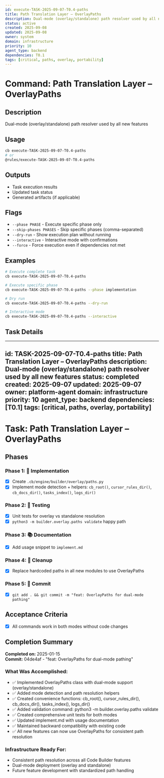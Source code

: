 ```yaml
---
id: execute-TASK-2025-09-07-T0.4-paths
title: Path Translation Layer – OverlayPaths
description: Dual-mode (overlay/standalone) path resolver used by all new features
status: active
created: 2025-09-08
updated: 2025-09-08
owner: system
domain: infrastructure
priority: 10
agent_type: backend
dependencies: T0.1
tags: [critical, paths, overlay, portability]
---
```


# Command: Path Translation Layer – OverlayPaths

## Description
Dual-mode (overlay/standalone) path resolver used by all new features

## Usage
```bash
cb execute-TASK-2025-09-07-T0.4-paths
# or
@rules/execute-TASK-2025-09-07-T0.4-paths
```

## Outputs
- Task execution results
- Updated task status
- Generated artifacts (if applicable)

## Flags
- `--phase PHASE` - Execute specific phase only
- `--skip-phases PHASES` - Skip specific phases (comma-separated)
- `--dry-run` - Show execution plan without running
- `--interactive` - Interactive mode with confirmations
- `--force` - Force execution even if dependencies not met

## Examples
```bash
# Execute complete task
cb execute-TASK-2025-09-07-T0.4-paths

# Execute specific phase
cb execute-TASK-2025-09-07-T0.4-paths --phase implementation

# Dry run
cb execute-TASK-2025-09-07-T0.4-paths --dry-run

# Interactive mode
cb execute-TASK-2025-09-07-T0.4-paths --interactive
```

## Task Details

---
id: TASK-2025-09-07-T0.4-paths
title: Path Translation Layer – OverlayPaths
description: Dual-mode (overlay/standalone) path resolver used by all new features
status: completed
created: 2025-09-07
updated: 2025-09-07
owner: platform-agent
domain: infrastructure
priority: 10
agent_type: backend
dependencies: [T0.1]
tags: [critical, paths, overlay, portability]
---

# Task: Path Translation Layer – OverlayPaths

## Phases
### Phase 1: 🚀 Implementation
- [x] Create `.cb/engine/builder/overlay/paths.py`
- [x] Implement mode detection + helpers: `cb_root()`, `cursor_rules_dir()`, `cb_docs_dir()`, `tasks_index()`, `logs_dir()`

### Phase 2: 🧪 Testing
- [x] Unit tests for overlay vs standalone resolution
- [x] `python3 -m builder.overlay.paths validate` happy path

### Phase 3: 📚 Documentation
- [x] Add usage snippet to `implement.md`

### Phase 4: 🧹 Cleanup
- [x] Replace hardcoded paths in all new modules to use OverlayPaths

### Phase 5: 💾 Commit
- [x] `git add . && git commit -m "feat: OverlayPaths for dual-mode pathing"`

## Acceptance Criteria
- [x] All commands work in both modes without code changes

## Completion Summary
**Completed on:** 2025-01-15  
**Commit:** 04de4af - "feat: OverlayPaths for dual-mode pathing"

### What Was Accomplished:
- ✅ Implemented OverlayPaths class with dual-mode support (overlay/standalone)
- ✅ Added mode detection and path resolution helpers
- ✅ Created convenience functions: cb_root(), cursor_rules_dir(), cb_docs_dir(), tasks_index(), logs_dir()
- ✅ Added validation command: python3 -m builder.overlay.paths validate
- ✅ Created comprehensive unit tests for both modes
- ✅ Updated implement.md with usage documentation
- ✅ Maintained backward compatibility with existing code
- ✅ All new features can now use OverlayPaths for consistent path resolution

### Infrastructure Ready For:
- Consistent path resolution across all Code Builder features
- Dual-mode deployment (overlay and standalone)
- Future feature development with standardized path handling

